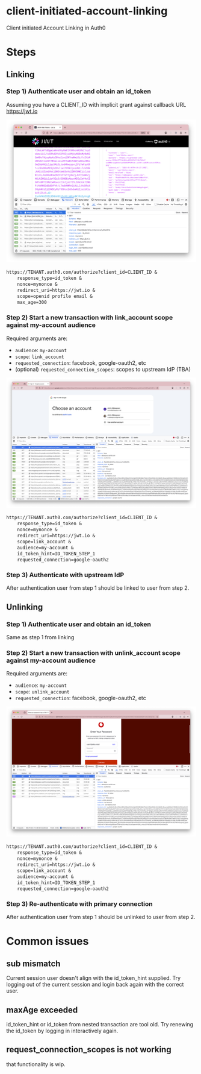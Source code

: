# client-initiated-account-linking
Client initiated Account Linking in Auth0

# Steps

## Linking

### Step 1) Authenticate user and obtain an id_token
Assuming you have a CLIENT_ID with implicit grant against callback URL https://jwt.io

![initial login](./img/initial-login.png)

```text
https://TENANT.auth0.com/authorize?client_id=CLIENT_ID &
    response_type=id_token &
    nonce=mynonce &
    redirect_uri=https://jwt.io &
    scope=openid profile email &
    max_age=300
```

### Step 2) Start a new transaction with link_account scope against my-account audience
Required arguments are:
* `audience`: `my-account`
* `scope`: `link_account`
* `requested_connection`: facebook, google-oauth2, etc 
* (optional) `requested_connection_scopes`: scopes to upstream IdP (TBA)

![link prompt](./img/link-prompt.png)

```text
https://TENANT.auth0.com/authorize?client_id=CLIENT_ID &
    response_type=id_token &
    nonce=mynonce &
    redirect_uri=https://jwt.io &
    scope=link_account &
    audience=my-account &
    id_token_hint=ID_TOKEN_STEP_1
    requested_connection=google-oauth2
```

### Step 3) Authenticate with upstream IdP 
After authentication user from step 1 should be linked to user from step 2. 


## Unlinking
### Step 1) Authenticate user and obtain an id_token
Same as step 1 from linking

### Step 2) Start a new transaction with unlink_account scope against my-account audience
Required arguments are:
* `audience`: `my-account`
* `scope`: `unlink_account`
* `requested_connection`: facebook, google-oauth2, etc

![unlink prompt](./img/unlink-prompt.png)

```text
https://TENANT.auth0.com/authorize?client_id=CLIENT_ID &
    response_type=id_token &
    nonce=mynonce &
    redirect_uri=https://jwt.io &
    scope=link_account &
    audience=my-account &
    id_token_hint=ID_TOKEN_STEP_1
    requested_connection=google-oauth2
```

### Step 3) Re-authenticate with primary connection
After authentication user from step 1 should be unlinked to user from step 2.

# Common issues
## sub mismatch
Current session user doesn't align with the id_token_hint supplied. 
Try logging out of the current session and login back again with the correct user.

## maxAge exceeded
id_token_hint or id_token from nested transaction are tool old. 
Try renewing the id_token by logging in interactively again.

## request_connection_scopes is not working
that functionality is wip.

